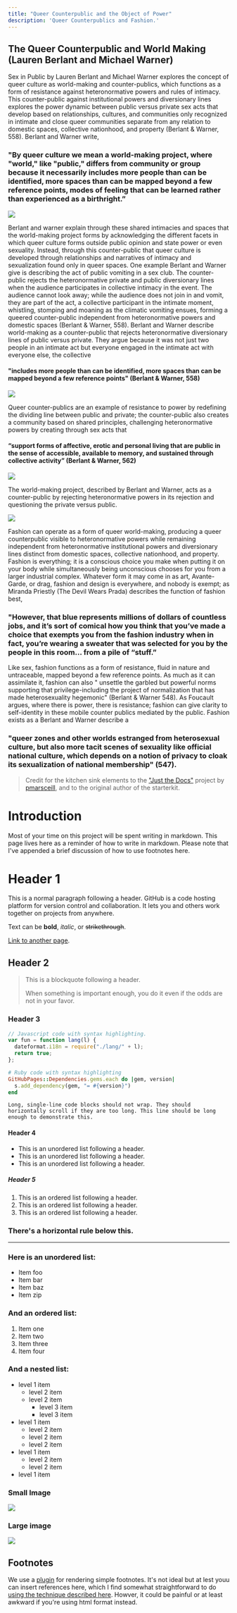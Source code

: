 ```yaml
---
title: "Queer Counterpublic and the Object of Power"
description: 'Queer Counterpublics and Fashion.'
---
```


## The Queer Counterpublic and World Making (Lauren Berlant and Michael Warner)
Sex in Public by Lauren Berlant and Michael Warner explores the concept of queer culture as world-making and counter-publics, which functions as a form of resistance against heteronormative powers and rules of intimacy. This counter-public against institutional powers and diversionary lines explores the power dynamic between public versus private sex acts that develop based on relationships, cultures, and communities only recognized in intimate and close queer communities separate from any relation to domestic spaces, collective nationhood, and property (Berlant & Warner, 558). Berlant and Warner write, 

### "By queer culture we mean a world-making project, where "world," like "public," differs from community or group because it necessarily includes more people than can be identified, more spaces than can be mapped beyond a few reference points, modes of feeling that can be learned rather than experienced as a birthright.” 

![](https://dazedimg-dazedgroup.netdna-ssl.com/1280/azure/dazed-prod/1250/6/1256574.jpg)

Berlant and warner explain through these shared intimacies and spaces that the world-making project forms by acknowledging the different facets in which queer culture forms outside public opinion and state power or even sexuality. Instead, through this counter-public that queer culture is developed through relationships and narratives of intimacy and sexualization found only in queer spaces. One example Berlant and Warner give is describing the act of public vomiting in a sex club. The counter-public rejects the heteronormative private and public diversionary lines when the audience participates in collective intimacy in the event. The audience cannot look away; while the audience does not join in and vomit, they are part of the act, a collective participant in the intimate moment, whistling, stomping and moaning as the climatic vomiting ensues, forming a queered counter-public independent from heteronormative powers and domestic spaces (Berlant & Warner, 558).
Berlant and Warner describe world-making as a counter-public that rejects heteronormative diversionary lines of public versus private. They argue because it was not just two people in an intimate act but everyone engaged in the intimate act with everyone else, the collective
#### "includes more people than can be identified, more spaces than can be mapped beyond a few reference points" (Berlant & Warner, 558)

![](https://dazedimg-dazedgroup.netdna-ssl.com/1280/azure/dazed-prod/1250/6/1256584.jpg)

Queer counter-publics are an example of resistance to power by redefining the dividing line between public and private; the counter-public also creates a community based on shared principles, challenging heteronormative powers by creating through sex acts that 

#### “support forms of affective, erotic and personal living that are public in the sense of accessible, available to memory, and sustained through collective activity” (Berlant & Warner, 562)

![](https://dazedimg-dazedgroup.netdna-ssl.com/1280/azure/dazed-prod/1250/6/1256596.jpg)

The world-making project, described by Berlant and Warner, acts as a counter-public by rejecting heteronormative powers in its rejection and questioning the private versus public.

![](https://img.theculturetrip.com/1440x807/smart/wp-content/uploads/2017/08/kiev2.jpg)

Fashion can operate as a form of queer world-making, producing a queer counterpublic visible to heteronormative powers while remaining independent from heteronormative institutional powers and diversionary lines distinct from domestic spaces, collective nationhood, and property. Fashion is everything; it is a conscious choice you make when putting it on your body while simultaneously being unconscious chooses for you from a larger industrial complex. Whatever form it may come in as art, Avante-Garde, or drag, fashion and design is everywhere, and nobody is exempt; as Miranda Priestly (The Devil Wears Prada) describes the function of fashion best,

### "However, that blue represents millions of dollars of countless jobs, and it’s sort of comical how you think that you’ve made a choice that exempts you from the fashion industry when in fact, you’re wearing a sweater that was selected for you by the people in this room… from a pile of “stuff.”

Like sex, fashion functions as a form of resistance, fluid in nature and untraceable, mapped beyond a few reference points. As much as it can assimilate it, fashion can also " unsettle the garbled but powerful norms supporting that privilege-including the project of normalization that has made heterosexuality hegemonic" (Berlant & Warner 548). As Foucault argues, where there is power, there is resistance; fashion can give clarity to self-identity in these mobile counter publics mediated by the public. Fashion exists as a Berlant and Warner describe a 

### "queer zones and other worlds estranged from heterosexual culture, but also more tacit scenes of sexuality like official national culture, which depends on a notion of privacy to cloak its sexualization of national membership" (547).


> Credit for the kitchen sink elements to the ["Just the Docs"](https://github.com/pmarsceill/just-the-docs) project by [pmarsceill](https://github.com/pmarsceill), and to the original author of the starterkit.

# Introduction

Most of your time on this project will be spent writing in markdown. This page lives here as a reminder of how to write in markdown. Please note that I've appended a brief discussion of how to use footnotes here.  

# Header 1

This is a normal paragraph following a header. GitHub is a code hosting platform for version control and collaboration. It lets you and others work together on projects from anywhere.

Text can be **bold**, _italic_, or ~~strikethrough~~.

[Link to another page](/about).

## Header 2

> This is a blockquote following a header.
>
> When something is important enough, you do it even if the odds are not in your favor.

### Header 3

```js
// Javascript code with syntax highlighting.
var fun = function lang(l) {
  dateformat.i18n = require("./lang/" + l);
  return true;
};
```

```ruby
# Ruby code with syntax highlighting
GitHubPages::Dependencies.gems.each do |gem, version|
  s.add_dependency(gem, "= #{version}")
end
```

```
Long, single-line code blocks should not wrap. They should horizontally scroll if they are too long. This line should be long enough to demonstrate this.
```

#### Header 4

- This is an unordered list following a header.
- This is an unordered list following a header.
- This is an unordered list following a header.

##### Header 5

1.  This is an ordered list following a header.
2.  This is an ordered list following a header.
3.  This is an ordered list following a header.

### There's a horizontal rule below this.

---

### Here is an unordered list:

- Item foo
- Item bar
- Item baz
- Item zip

### And an ordered list:

1.  Item one
1.  Item two
1.  Item three
1.  Item four

### And a nested list:

- level 1 item
  - level 2 item
  - level 2 item
    - level 3 item
    - level 3 item
- level 1 item
  - level 2 item
  - level 2 item
  - level 2 item
- level 1 item
  - level 2 item
  - level 2 item
- level 1 item

### Small Image

![](https://picsum.photos/200)

### Large image

![](https://picsum.photos/800/300)

## Footnotes
We use a [plugin](https://github.com/markdown-it/markdown-it-footnote) for rendering simple footnotes. It's not ideal but at lest youu can insert references here, which I find somewhat straightforward to do [using the technique described here](https://forums.zotero.org/discussion/93521/available-for-beta-testing-markdown-export-of-notes). Howver, it could be painful or at least awkward if you're using html format instead. 
